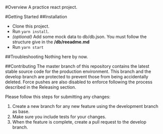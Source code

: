 #Overview
A practice react project.

#Getting Started
##Installation

- Clone this project.
- Run `yarn install`.
- _(optional)_ Add some mock data to db/db.json. You must follow the structure give in the **/db/reeadme.md**
- Run `yarn start`

##Troubleshooting
Nothing here by now.

##Contributing
The master branch of this repository contains the latest stable source code for the production environment. This branch and the develop branch are protected to prevent those from being accidentally deleted. Force pushes are also disabled to enforce following the process described in the Releasing section.

Please follow this steps for submitting any changes:

1. Create a new branch for any new feature using the development branch as base.
2. Make sure you include tests for your changes.
3. When the feature is complete, create a pull request to the develop branch.

